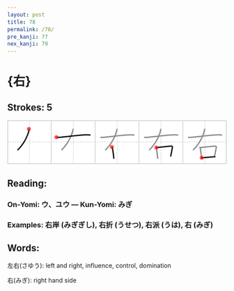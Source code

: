 ```yaml
---
layout: post
title: 78
permalink: /78/
pre_kanji: 77
nex_kanji: 79
---
```


# {右}

## Strokes: 5

<div class="stroke"><img src="../images/E58FB3.png" /></div>

## Reading:

### On-Yomi: ウ、ユウ &mdash; Kun-Yomi: みぎ

### Examples: 右岸 (みぎぎし), 右折 (うせつ), 右派 (うは), 右 (みぎ)

## Words:

左右(さゆう): left and right, influence, control, domination

右(みぎ): right hand side
